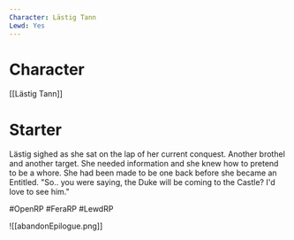 ```yaml
---
Character: Lästig Tann
Lewd: Yes
---
```

# Character
[[Lästig Tann]]

# Starter
Lästig sighed as she sat on the lap of her current conquest. Another brothel and another target. She needed information and she knew how to pretend to be a whore. She had been made to be one back before she became an Entitled. "So.. you were saying, the Duke will be coming to the Castle? I'd love to see him." 

#OpenRP #FeraRP #LewdRP 

![[abandonEpilogue.png]]